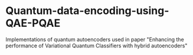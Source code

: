 # Quantum-data-encoding-using-QAE-PQAE
Implementations of quantum autoencoders used in paper "Enhancing the performance of Variational Quantum Classifiers with hybrid autoencoders"
